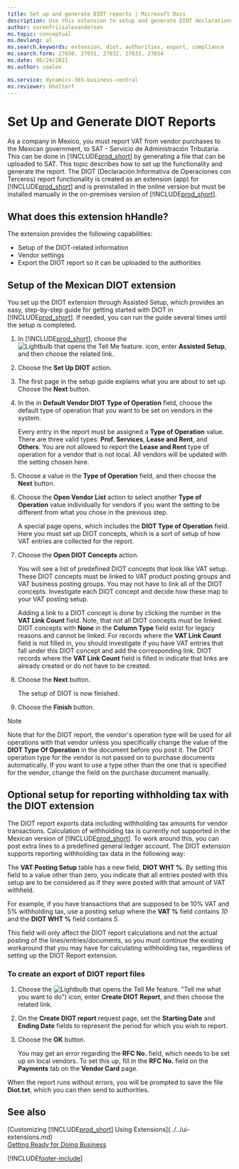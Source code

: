 ```yaml
---
title: Set up and generate DIOT reports | Microsoft Docs
description: Use this extension to setup and generate DIOT declarations in Business Central for the Mexican authorities.
author: sorenfriisalexandersen
ms.topic: conceptual
ms.devlang: al
ms.search.keywords: extension, diot, authorities, export, compliance
ms.search.form: 27030, 27031, 27032, 27033, 27034
ms.date: 06/24/2021
ms.author: soalex

ms.service: dynamics-365-business-central
ms.reviewer: bholtorf
---
```


# Set Up and Generate DIOT Reports

As a company in Mexico, you must report VAT from vendor purchases to the Mexican government, to SAT - Servicio de Administración Tributaria. This can be done in [!INCLUDE[prod_short](../../includes/prod_short.md)] by generating a file that can be uploaded to SAT. This topic describes how to set up the functionality and generate the report. The DIOT (Declaración Informativa de Operaciones con Terceros) report functionality is created as an extension (app) for [!INCLUDE[prod_short](../../includes/prod_short.md)] and is preinstalled in the online version but must be installed manually in the on-premises version of [!INCLUDE[prod_short](../../includes/prod_short.md)].

## What does this extension hHandle?

The extension provides the following capabilities:

* Setup of the DIOT-related information
* Vendor settings
* Export the DIOT report so it can be uploaded to the authorities

## Setup of the Mexican DIOT extension

You set up the DIOT extension through Assisted Setup, which provides an easy, step-by-step guide for getting started with DIOT in [!INCLUDE[prod_short](../../includes/prod_short.md)]. If needed, you can run the guide several times until the setup is completed.

1. In [!INCLUDE[prod_short](../../includes/prod_short.md)], choose the ![Lightbulb that opens the Tell Me feature.](../../media/ui-search/search_small.png "Tell me what you want to do") icon, enter **Assisted Setup**, and then choose the related link.  
2. Choose the **Set Up DIOT** action.
3. The first page in the setup guide explains what you are about to set up. Choose the **Next** button.
4. In the in **Default Vendor DIOT Type of Operation** field, choose the default type of operation that you want to be set on vendors in the system.

    Every entry in the report must be assigned a **Type of Operation** value. There are three valid types: **Prof. Services**, **Lease and Rent**, and **Others**. You are not allowed to report the **Lease and Rent** type of operation for a vendor that is not local. All vendors will be updated with the setting chosen here.

5. Choose a value in the **Type of Operation** field, and then choose the **Next** button.
6. Choose the **Open Vendor List** action to select another **Type of Operation** value individually for vendors if you want the setting to be different from what you chose in the previous step.

    A special page opens, which includes the **DIOT Type of Operation** field. Here you must set up DIOT concepts, which is a sort of setup of how VAT entries are collected for the report.
7. Choose the **Open DIOT Concepts** action.

    You will see a list of predefined DIOT concepts that look like VAT setup. These DIOT concepts must be linked to VAT product posting groups and VAT business posting groups. You may not have to link all of the DIOT concepts. Investigate each DIOT concept and decide how these map to your VAT posting setup.

    Adding a link to a DIOT concept is done by clicking the number in the **VAT Link Count** field. Note, that not all DIOT concepts must be linked. DIOT concepts with **None** in the **Column Type** field exist for legacy reasons and cannot be linked. For records where the **VAT Link Count** field is not filled in, you should investigate if you have VAT entries that fall under this DIOT concept and add the corresponding link. DIOT records where the **VAT Link Count** field is filled in indicate that links are already created or do not have to be created.

8. Choose the **Next** button.

    The setup of DIOT is now finished.
9. Choose the **Finish** button.

> [!NOTE]
> Note that for the DIOT report, the vendor's operation type will be used for all operations with that vendor unless you specifically change the value of the **DIOT Type Of Operation** in the document before you post it. The DIOT operation type for the vendor is not passed on to purchase documents automatically. If you want to use a type other than the one that is specified for the vendor, change the field on the purchase document manually.

## Optional setup for reporting withholding tax with the DIOT extension

The DIOT report exports data including withholding tax amounts for vendor transactions. Calculation of withholding tax is currently not supported in the Mexican version of [!INCLUDE[prod_short](../../includes/prod_short.md)]. To work around this, you can post extra lines to a predefined general ledger account. The DIOT extension supports reporting withholding tax data in the following way:

The **VAT Posting Setup** table has a new field, **DIOT WHT %**. By setting this field to a value other than zero, you indicate that all entries posted with this setup are to be considered as if they were posted with that amount of VAT withheld.

For example, if you have transactions that are supposed to be 10% VAT and 5% withholding tax, use a posting setup where the **VAT %** field contains *10* and the **DIOT WHT %** field contains *5*.  

This field will only affect the DIOT report calculations and not the actual posting of the lines/entries/documents, so you must continue the existing workaround that you may have for calculating withholding tax, regardless of setting up the DIOT Report extension.

### To create an export of DIOT report files

1. Choose the ![Lightbulb that opens the Tell Me feature.](../../media/ui-search/search_small.png) "Tell me what you want to do") icon, enter **Create DIOT Report**, and then choose the related link.  
2. On the **Create DIOT report** request page, set the **Starting Date** and **Ending Date** fields to represent the period for which you wish to report.
3. Choose the **OK** button.

    You may get an error regarding the **RFC No.** field, which needs to be set up on local vendors. To set this up, fill in the **RFC No.** field on the **Payments** tab on the **Vendor Card** page.

When the report runs without errors, you will be prompted to save the file **Diot.txt**, which you can then send to authorities.

## See also

[Customizing [!INCLUDE[prod_short](../../includes/prod_short.md)] Using Extensions](../../ui-extensions.md)  
[Getting Ready for Doing Business](../../ui-get-ready-business.md)  

[!INCLUDE[footer-include](../../includes/footer-banner.md)]
